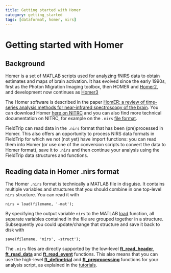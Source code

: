 ```yaml
---
title: Getting started with Homer
category: getting_started
tags: [dataformat, homer, nirs]
---
```


# Getting started with Homer

## Background

Homer is a set of MATLAB scripts used for analyzing fNIRS data to obtain estimates and maps of brain activation. It has evolved since the early 1990s, first as the Photon Migration Imaging toolbox, then HOMER and [Homer2](https://homer-fnirs.org), and development now continues as [Homer3](https://github.com/BUNPC/Homer3)

The Homer software is described in the paper [HomER: a review of time-series analysis methods for near-infrared spectroscopy of the brain](https://doi.org/10.1364/ao.48.00d280). You can download Homer [here on NITRC](https://www.nitrc.org/projects/homer2/) and you can also find more technical documentation on NITRC, for example on the `.nirs` [file format](https://www.nitrc.org/plugins/mwiki/index.php/homer2:Homer_Input_Files#NIRS_data_file_format).

FieldTrip can read data in the `.nirs` format that has been (pre)processed in Homer. This also offers an opportunity to process NIRS data formats in FieldTrip for which we not (not yet) have import functions: you can read them into Homer (or use one of the conversion scripts to convert the data to Homer format), save it to `.nirs` and then continue your analysis using the FieldTrip data structures and functions.

## Reading data in Homer .nirs format

The Homer `.nirs` format is technically a MATLAB file in disguise. It contains multiple variables and structures that you should combine in one top-level `nirs` structure. You can read it with

    nirs = load(filename, '-mat');
    
By specifying the output variable `nirs` to the MATLAB [load](https://nl.mathworks.com/help/matlab/ref/load.html) function, all separate variables contained in the file are grouped together in a structure. Subsequently you could update/change that structure and save it back to disk with
    
    save(filename, 'nirs', -struct');
    
The `.nirs` files are directly supported by the low-level **[ft_read_header](/reference/fileio/ft_read_header)**, **[ft_read_data](/reference/fileio/ft_read_data)** and **[ft_read_event](/reference/fileio/ft_read_event)** functions. This also means that you can use the high-level **[ft_definetrial](/reference/ft_definetrial)** and **[ft_preprocessing](/reference/ft_preprocessing)** functions for your analysis script, as explained in the [tutorials](/tutorial).
